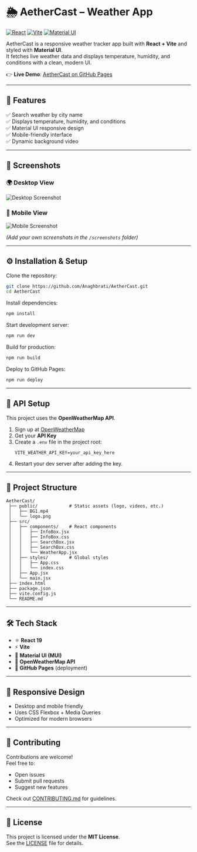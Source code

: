 # 🌦️ AetherCast – Weather App

[![React](https://img.shields.io/badge/React-19-blue)](https://react.dev/)
[![Vite](https://img.shields.io/badge/Vite-Fast-purple)](https://vitejs.dev/)
[![Material UI](https://img.shields.io/badge/Material%20UI-Design-blue)](https://mui.com/)

AetherCast is a responsive weather tracker app built with **React + Vite** and styled with **Material UI**.  
It fetches live weather data and displays temperature, humidity, and conditions with a clean, modern UI.

👉 **Live Demo**: [AetherCast on GitHub Pages]((https://anaghbrati.github.io/AetherCast/))

---

## 🚀 Features

✅ Search weather by city name  
✅ Displays temperature, humidity, and conditions  
✅ Material UI responsive design  
✅ Mobile-friendly interface  
✅ Dynamic background video  

---

## 📸 Screenshots

### 🌍 Desktop View
![Desktop Screenshot](./screenshots/desktop.png)

### 📱 Mobile View
![Mobile Screenshot](./screenshots/mobile.png)

*(Add your own screenshots in the `/screenshots` folder)*

---

## ⚙️ Installation & Setup

Clone the repository:
```bash
git clone https://github.com/Anaghbrati/AetherCast.git
cd AetherCast
```

Install dependencies:
```bash
npm install
```

Start development server:
```bash
npm run dev
```

Build for production:
```bash
npm run build
```

Deploy to GitHub Pages:
```bash
npm run deploy
```

---

## 🔑 API Setup

This project uses the **OpenWeatherMap API**.

1. Sign up at [OpenWeatherMap](https://openweathermap.org/)  
2. Get your **API Key**  
3. Create a `.env` file in the project root:
   ```env
   VITE_WEATHER_API_KEY=your_api_key_here
   ```
4. Restart your dev server after adding the key.

---

## 📂 Project Structure

```
AetherCast/
 ├── public/            # Static assets (logo, videos, etc.)
 │   ├── BG1.mp4
 │   └── logo.png
 ├── src/
 │   ├── components/    # React components
 │   │   ├── InfoBox.jsx
 │   │   ├── InfoBox.css
 │   │   ├── SearchBox.jsx
 │   │   ├── SearchBox.css
 │   │   └── WeatherApp.jsx
 │   ├── styles/        # Global styles
 │   │   ├── App.css
 │   │   └── index.css
 │   ├── App.jsx
 │   └── main.jsx
 ├── index.html
 ├── package.json
 ├── vite.config.js
 └── README.md
```

---

## 🛠️ Tech Stack

- ⚛️ **React 19**
- ⚡ **Vite**
- 🎨 **Material UI (MUI)**
- 📡 **OpenWeatherMap API**
- 🚀 **GitHub Pages** (deployment)

---

## 📱 Responsive Design

- Desktop and mobile friendly  
- Uses CSS Flexbox + Media Queries  
- Optimized for modern browsers  

---

## 🙌 Contributing

Contributions are welcome!  
Feel free to:  
- Open issues  
- Submit pull requests  
- Suggest new features  

Check out [CONTRIBUTING.md](./CONTRIBUTING.md) for guidelines.

---

## 📜 License

This project is licensed under the **MIT License**.  
See the [LICENSE](./LICENSE) file for details.
